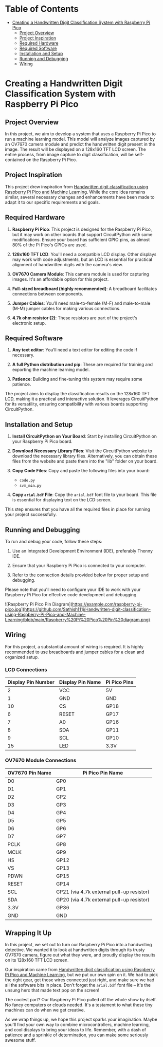 # Table of Contents

- [Creating a Handwritten Digit Classification System with Raspberry Pi Pico](#creating-a-handwritten-digit-classification-system-with-raspberry-pi-pico)
  - [Project Overview](#project-overview)
  - [Project Inspiration](#project-inspiration)
  - [Required Hardware](#required-hardware)
  - [Required Software](#required-software)
  - [Installation and Setup](#installation-and-setup)
  - [Running and Debugging](#running-and-debugging)
  - [Wiring](#wiring)

# Creating a Handwritten Digit Classification System with Raspberry Pi Pico

## Project Overview

In this project, we aim to develop a system that uses a Raspberry Pi Pico to run a machine learning model. This model will analyze images captured by an OV7670 camera module and predict the handwritten digit present in the image. The result will be displayed on a 128x160 TFT LCD screen. The entire process, from image capture to digit classification, will be self-contained on the Raspberry Pi Pico.

## Project Inspiration

This project drew inspiration from [Handwritten digit classification using Raspberry Pi Pico and Machine Learning](https://ashishware.com/2022/09/03/pipico_digit_classification/). While the core idea remains similar, several necessary changes and enhancements have been made to adapt it to our specific requirements and goals.

## Required Hardware

1. **Raspberry Pi Pico**: This project is designed for the Raspberry Pi Pico, but it may work on other boards that support CircuitPython with some modifications. Ensure your board has sufficient GPIO pins, as almost 80% of the Pi Pico's GPIOs are used.

2. **128x160 TFT LCD**: You'll need a compatible LCD display. Other displays may work with code adjustments, but an LCD is essential for practical alignment of handwritten digits with the camera's view.

3. **OV7670 Camera Module**: This camera module is used for capturing images. It's an affordable option for this project.

4. **Full-sized breadboard (highly recommended)**: A breadboard facilitates connections between components.

5. **Jumper Cables**: You'll need male-to-female (M-F) and male-to-male (M-M) jumper cables for making various connections.

6. **4.7k ohm resistor (2)**: These resistors are part of the project's electronic setup.

## Required Software

1. **Any text editor**: You'll need a text editor for editing the code if necessary.

2. **A full Python distribution and pip**: These are required for training and exporting the machine learning model.

3. **Patience**: Building and fine-tuning this system may require some patience.

The project aims to display the classification results on the 128x160 TFT LCD, making it a practical and interactive solution. It leverages CircuitPython for its versatility, ensuring compatibility with various boards supporting CircuitPython.

## Installation and Setup

1. **Install CircuitPython on Your Board**: Start by installing CircuitPython on your Raspberry Pi Pico board.

2. **Download Necessary Library Files**: Visit the CircuitPython website to download the necessary library files. Alternatively, you can obtain these files from the website and paste them into the "lib" folder on your board.

3. **Copy Code Files**: Copy and paste the following files into your board:
   - `code.py`
   - `svm_min.py`

4. **Copy `arial.bdf` File**: Copy the `arial.bdf` font file to your board. This file is essential for displaying text on the LCD screen.

This step ensures that you have all the required files in place for running your project successfully.



## Running and Debugging

To run and debug your code, follow these steps:

1. Use an Integrated Development Environment (IDE), preferably Thonny IDE.

2. Ensure that your Raspberry Pi Pico is connected to your computer.

3. Refer to the connection details provided below for proper setup and debugging.

Please note that you'll need to configure your IDE to work with your Raspberry Pi Pico for effective code development and debugging.

![Raspberry Pi Pico Pin Diagram](https://example.com/raspberry-pi-pico.jpg](https://github.com/Sathish111j/Handwritten-digit-classification-using-Raspberry-Pi-Pico-and-Machine-Learning/blob/main/Raspberry%20Pi%20Pico%20Pin%20diagram.png)




## Wiring

For this project, a substantial amount of wiring is required. It is highly recommended to use breadboards and jumper cables for a clean and organized setup.

### LCD Connections

| Display Pin Number | Display Pin Name | Pi Pico Pins |
|-------------------|------------------|--------------|
| 2                 | VCC              | 5V           |
| 1                 | GND              | GND          |
| 10                | CS               | GP18         |
| 6                 | RESET            | GP17         |
| 7                 | A0               | GP16         |
| 8                 | SDA              | GP11         |
| 9                 | SCL              | GP10         |
| 15                | LED              | 3.3V         |

### OV7670 Module Connections



| OV7670 Pin Name | Pi Pico Pin Name                    |
|-----------------|------------------------------------|
| D0              | GP0                                |
| D1              | GP1                                |
| D2              | GP2                                |
| D3              | GP3                                |
| D4              | GP4                                |
| D5              | GP5                                |
| D6              | GP6                                |
| D7              | GP7                                |
| PCLK            | GP8                                |
| MCLK            | GP9                                |
| HS              | GP12                               |
| VS              | GP13                               |
| PDWN            | GP15                               |
| RESET           | GP14                               |
| SCL             | GP21 (via 4.7k external pull-up resistor) |
| SDA             | GP20 (via 4.7k external pull-up resistor) |
| 3.3V            | GP36                               |
| GND             | GND                                |


## Wrapping It Up

In this project, we set out to turn our Raspberry Pi Pico into a handwriting detective. We wanted it to look at handwritten digits through its trusty OV7670 camera, figure out what they were, and proudly display the results on its 128x160 TFT LCD screen.

Our inspiration came from [Handwritten digit classification using Raspberry Pi Pico and Machine Learning](https://ashishware.com/2022/09/03/pipico_digit_classification/), but we put our own spin on it. We had to pick the right gear, get those wires connected just right, and make sure we had all the software bits in place. Don't forget the `arial.bdf` font file – it's the unsung hero that made text pop on the screen!

The coolest part? Our Raspberry Pi Pico pulled off the whole show by itself. No fancy computers or clouds needed. It's a testament to what these tiny machines can do when we get creative.

As we wrap things up, we hope this project sparks your imagination. Maybe you'll find your own way to combine microcontrollers, machine learning, and cool displays to bring your ideas to life. Remember, with a dash of patience and a sprinkle of determination, you can make some seriously awesome stuff. 
